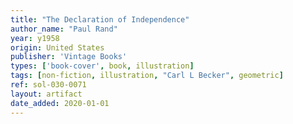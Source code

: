 ```yaml
---
title: "The Declaration of Independence"
author_name: "Paul Rand"
year: y1958
origin: United States
publisher: 'Vintage Books'
types: ['book-cover', book, illustration]
tags: [non-fiction, illustration, "Carl L Becker", geometric]
ref: sol-030-0071
layout: artifact
date_added: 2020-01-01
---
```

